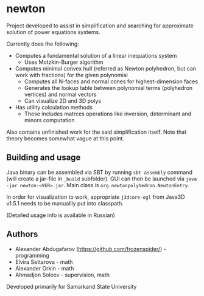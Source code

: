 newton
======

Project developed to assist in simplification and searching for approximate solution of power equations systems.

Currently does the following:

* Computes a fundamental solution of a linear inequations system
  * Uses Motzkin-Burger algorithm
* Computes minimal convex hull (referred as Newton polyhedron, but can work with fractions) for the given polynomial
  * Computes all N-faces and normal cones for highest-dimension faces
  * Generates the lookup table between polynomial terms (polyhedron vertices) and normal vectors
  * Can visualize 2D and 3D polys
* Has utility calculation methods
  * These includes matrces operations like inversion, determinant and minors computation

Also contains unfinished work for the said simplification itself.
Note that theory becomes somewhat vague at this point.


Building and usage
------------------

Java binary can be assembled via SBT by running `sbt assembly` command (will create a jar-file in `_build` subfolder).
GUI can then be launched via `java -jar newton-<VER>.jar`.
Main class is `org.newtonpolyhedron.NewtonEntry`.

In order for visualization to work, appropriate `j3dcore-ogl` from Java3D v1.5.1 needs to be manuallly put into classpath.

(Detailed usage info is available in Russian)


Authors
-------

* Alexander Abdugafarov (https://github.com/frozenspider/) - programming
* Elvira Settarova - math
* Alexander Orkin - math
* Ahmadjon Soleev - supervision, math

Developed primarily for Samarkand State University
